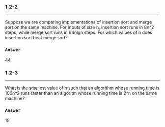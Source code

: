 ### 1.2-2
***
Suppose we are comparing implementations of insertion sort and merge sort on the same machine. For inputs of size n, insertion sort runs in 8n^2 steps, while merge sort runs in 64nlgn steps. For which values of n does insertion sort beat merge sort?

### `Answer`
44


### 1.2-3
***
What is the smallest value of n such that an algorithm whose running time is 100n^2 runs faster than an algoritm whose running time is 2^n on the same machine?

### `Answer`
15

